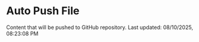 # Auto Push File

Content that will be pushed to GitHub repository.
Last updated: 08/10/2025, 08:23:08 PM